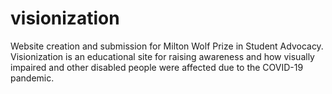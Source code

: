 # visionization

Website creation and submission for Milton Wolf Prize in Student Advocacy. Visionization is an educational site for raising awareness and how visually impaired and other disabled people were affected due to the COVID-19 pandemic. 
